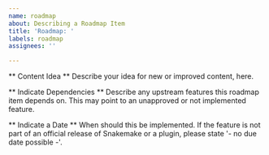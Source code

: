 ```yaml
---
name: roadmap
about: Describing a Roadmap Item
title: 'Roadmap: '
labels: roadmap
assignees: ''

---
```


** Content Idea **
Describe your idea for new or improved content, here.

** Indicate Dependencies **
Describe any upstream features this roadmap item depends on. This may point to an unapproved or not implemented feature.

** Indicate a Date **
When should this be implemented. If the feature is not part of an official release of Snakemake or a plugin, please state '- no due date possible -'.
